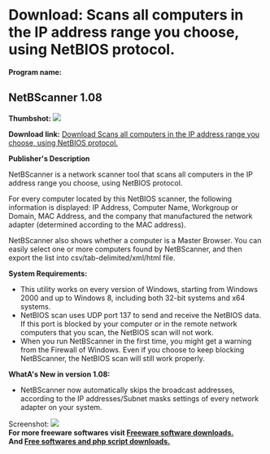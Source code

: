 # Download: Scans all computers in the IP address range you choose, using NetBIOS protocol.

**Program name:**

## NetBScanner 1.08

  
**Thumbshot:** ![](http://www.freewarefiles.com/screenshot/netbscanner_md.jpg)   
  
**Download link:** [Download Scans all computers in the IP address range you choose, using NetBIOS protocol.](http://freesoftwares.boysofts.com/NetBScanner_program_76549.html)  
  


**Publisher's Description**  
  


NetBScanner is a network scanner tool that scans all computers in the IP address range you choose, using NetBIOS protocol. 

For every computer located by this NetBIOS scanner, the following information is displayed: IP Address, Computer Name, Workgroup or Domain, MAC Address, and the company that manufactured the network adapter (determined according to the MAC address). 

NetBScanner also shows whether a computer is a Master Browser. You can easily select one or more computers found by NetBScanner, and then export the list into csv/tab-delimited/xml/html file. 

**System Requirements:**

  * This utility works on every version of Windows, starting from Windows 2000 and up to Windows 8, including both 32-bit systems and x64 systems. 
  * NetBIOS scan uses UDP port 137 to send and receive the NetBIOS data. If this port is blocked by your computer or in the remote network computers that you scan, the NetBIOS scan will not work. 
  * When you run NetBScanner in the first time, you might get a warning from the Firewall of Windows. Even if you choose to keep blocking NetBScanner, the NetBIOS scan will still work properly. 

**WhatA's New in version 1.08:**

  * NetBScanner now automatically skips the broadcast addresses, according to the IP addresses/Subnet masks settings of every network adapter on your system. 

  
  
Screenshot: ![](http://www.freewarefiles.com/screenshot/netbscanner.jpg)   
**For more freeware softwares visit [Freeware software downloads.](http://freesoftwares.boysofts.com/)**   
**And [Free softwares and php script downloads.](http://www.boysofts.com/)**
